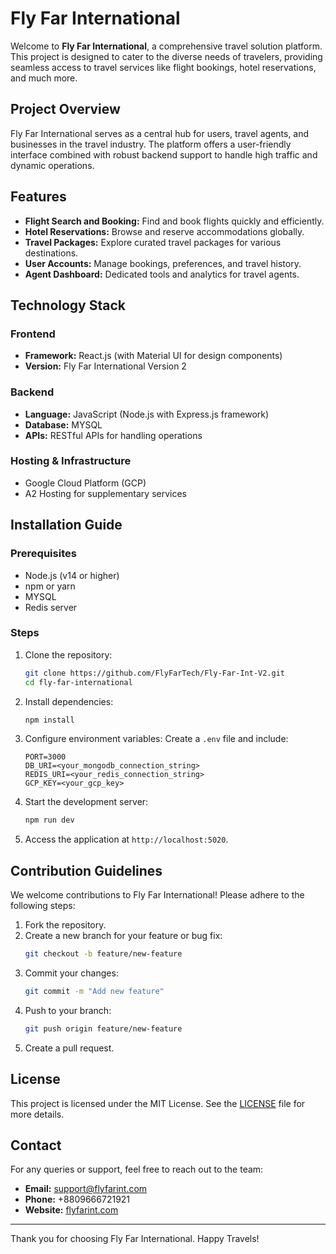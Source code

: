 # Fly Far International

Welcome to **Fly Far International**, a comprehensive travel solution platform. This project is designed to cater to the diverse needs of travelers, providing seamless access to travel services like flight bookings, hotel reservations, and much more.

## Project Overview
Fly Far International serves as a central hub for users, travel agents, and businesses in the travel industry. The platform offers a user-friendly interface combined with robust backend support to handle high traffic and dynamic operations.

## Features
- **Flight Search and Booking:** Find and book flights quickly and efficiently.
- **Hotel Reservations:** Browse and reserve accommodations globally.
- **Travel Packages:** Explore curated travel packages for various destinations.
- **User Accounts:** Manage bookings, preferences, and travel history.
- **Agent Dashboard:** Dedicated tools and analytics for travel agents.

## Technology Stack
### Frontend
- **Framework:** React.js (with Material UI for design components)
- **Version:** Fly Far International Version 2

### Backend
- **Language:** JavaScript (Node.js with Express.js framework)
- **Database:** MYSQL
- **APIs:** RESTful APIs for handling operations

### Hosting & Infrastructure
- Google Cloud Platform (GCP)
- A2 Hosting for supplementary services

## Installation Guide

### Prerequisites
- Node.js (v14 or higher)
- npm or yarn
- MYSQL
- Redis server

### Steps
1. Clone the repository:
   ```bash
   git clone https://github.com/FlyFarTech/Fly-Far-Int-V2.git
   cd fly-far-international
   ```
2. Install dependencies:
   ```bash
   npm install
   ```
3. Configure environment variables:
   Create a `.env` file and include:
   ```env
   PORT=3000
   DB_URI=<your_mongodb_connection_string>
   REDIS_URI=<your_redis_connection_string>
   GCP_KEY=<your_gcp_key>
   ```
4. Start the development server:
   ```bash
   npm run dev
   ```
5. Access the application at `http://localhost:5020`.

## Contribution Guidelines
We welcome contributions to Fly Far International! Please adhere to the following steps:
1. Fork the repository.
2. Create a new branch for your feature or bug fix:
   ```bash
   git checkout -b feature/new-feature
   ```
3. Commit your changes:
   ```bash
   git commit -m "Add new feature"
   ```
4. Push to your branch:
   ```bash
   git push origin feature/new-feature
   ```
5. Create a pull request.

## License
This project is licensed under the MIT License. See the [LICENSE](LICENSE) file for more details.

## Contact
For any queries or support, feel free to reach out to the team:
- **Email:** support@flyfarint.com
- **Phone:** +8809666721921
- **Website:** [flyfarint.com](https://www.flyfarint.com)

---

Thank you for choosing Fly Far International. Happy Travels!
